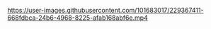 
https://user-images.githubusercontent.com/101683017/229367411-668fdbca-24b6-4968-8225-afab168abf6e.mp4

